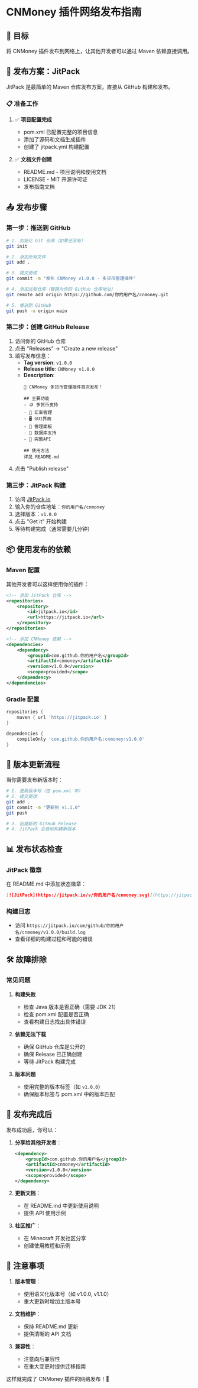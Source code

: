 # CNMoney 插件网络发布指南

## 🎯 目标

将 CNMoney 插件发布到网络上，让其他开发者可以通过 Maven 依赖直接调用。

## 🚀 发布方案：JitPack

JitPack 是最简单的 Maven 仓库发布方案，直接从 GitHub 构建和发布。

### 📋 准备工作

1. ✅ **项目配置完成**
   - pom.xml 已配置完整的项目信息
   - 添加了源码和文档生成插件
   - 创建了 jitpack.yml 构建配置

2. ✅ **文档文件创建**
   - README.md - 项目说明和使用文档
   - LICENSE - MIT 开源许可证
   - 发布指南文档

## 📤 发布步骤

### 第一步：推送到 GitHub

```bash
# 1. 初始化 Git 仓库（如果还没有）
git init

# 2. 添加所有文件
git add .

# 3. 提交更改
git commit -m "发布 CNMoney v1.0.0 - 多货币管理插件"

# 4. 添加远程仓库（替换为你的 GitHub 仓库地址）
git remote add origin https://github.com/你的用户名/cnmoney.git

# 5. 推送到 GitHub
git push -u origin main
```

### 第二步：创建 GitHub Release

1. 访问你的 GitHub 仓库
2. 点击 "Releases" → "Create a new release"
3. 填写发布信息：
   - **Tag version**: `v1.0.0`
   - **Release title**: `CNMoney v1.0.0`
   - **Description**: 
     ```
     🎉 CNMoney 多货币管理插件首次发布！
     
     ## 主要功能
     - 🪙 多货币支持
     - 💱 汇率管理
     - 🖥️ GUI界面
     - 🔧 管理面板
     - 💾 数据库支持
     - 🔌 完整API
     
     ## 使用方法
     详见 README.md
     ```
4. 点击 "Publish release"

### 第三步：JitPack 构建

1. 访问 [JitPack.io](https://jitpack.io)
2. 输入你的仓库地址：`你的用户名/cnmoney`
3. 选择版本：`v1.0.0`
4. 点击 "Get it" 开始构建
5. 等待构建完成（通常需要几分钟）

## 📦 使用发布的依赖

### Maven 配置

其他开发者可以这样使用你的插件：

```xml
<!-- 添加 JitPack 仓库 -->
<repositories>
    <repository>
        <id>jitpack.io</id>
        <url>https://jitpack.io</url>
    </repository>
</repositories>

<!-- 添加 CNMoney 依赖 -->
<dependencies>
    <dependency>
        <groupId>com.github.你的用户名</groupId>
        <artifactId>cnmoney</artifactId>
        <version>v1.0.0</version>
        <scope>provided</scope>
    </dependency>
</dependencies>
```

### Gradle 配置

```gradle
repositories {
    maven { url 'https://jitpack.io' }
}

dependencies {
    compileOnly 'com.github.你的用户名:cnmoney:v1.0.0'
}
```

## 🔄 版本更新流程

当你需要发布新版本时：

```bash
# 1. 更新版本号（在 pom.xml 中）
# 2. 提交更改
git add .
git commit -m "更新到 v1.1.0"
git push

# 3. 创建新的 GitHub Release
# 4. JitPack 会自动构建新版本
```

## 📊 发布状态检查

### JitPack 徽章

在 README.md 中添加状态徽章：

```markdown
[![JitPack](https://jitpack.io/v/你的用户名/cnmoney.svg)](https://jitpack.io/#你的用户名/cnmoney)
```

### 构建日志

- 访问 `https://jitpack.io/com/github/你的用户名/cnmoney/v1.0.0/build.log`
- 查看详细的构建过程和可能的错误

## 🛠️ 故障排除

### 常见问题

1. **构建失败**
   - 检查 Java 版本是否正确（需要 JDK 21）
   - 检查 pom.xml 配置是否正确
   - 查看构建日志找出具体错误

2. **依赖无法下载**
   - 确保 GitHub 仓库是公开的
   - 确保 Release 已正确创建
   - 等待 JitPack 构建完成

3. **版本问题**
   - 使用完整的版本标签（如 `v1.0.0`）
   - 确保版本标签与 pom.xml 中的版本匹配

## 🎉 发布完成后

发布成功后，你可以：

1. **分享给其他开发者**：
   ```xml
   <dependency>
       <groupId>com.github.你的用户名</groupId>
       <artifactId>cnmoney</artifactId>
       <version>v1.0.0</version>
       <scope>provided</scope>
   </dependency>
   ```

2. **更新文档**：
   - 在 README.md 中更新使用说明
   - 提供 API 使用示例

3. **社区推广**：
   - 在 Minecraft 开发社区分享
   - 创建使用教程和示例

## 📝 注意事项

1. **版本管理**：
   - 使用语义化版本号（如 v1.0.0, v1.1.0）
   - 重大更新时增加主版本号

2. **文档维护**：
   - 保持 README.md 更新
   - 提供清晰的 API 文档

3. **兼容性**：
   - 注意向后兼容性
   - 在重大变更时提供迁移指南

这样就完成了 CNMoney 插件的网络发布！🎊
